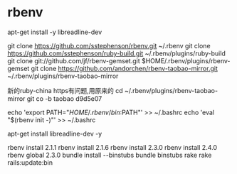 rbenv
========
apt-get install -y libreadline-dev

git clone https://github.com/sstephenson/rbenv.git ~/.rbenv
git clone https://github.com/sstephenson/ruby-build.git ~/.rbenv/plugins/ruby-build
git clone git://github.com/jf/rbenv-gemset.git $HOME/.rbenv/plugins/rbenv-gemset
git clone https://github.com/andorchen/rbenv-taobao-mirror.git ~/.rbenv/plugins/rbenv-taobao-mirror

新的ruby-china https有问题,用原来的
cd ~/.rbenv/plugins/rbenv-taobao-mirror
git co -b taobao d9d5e07

echo 'export PATH="$HOME/.rbenv/bin:$PATH"' >> ~/.bashrc
echo 'eval "$(rbenv init -)"' >> ~/.bashrc

apt-get install libreadline-dev -y

rbenv install 2.1.1
rbenv install 2.1.6
rbenv install 2.3.0
rbenv install 2.4.0
rbenv global 2.3.0
bundle install --binstubs
bundle binstubs rake
rake rails:update:bin
